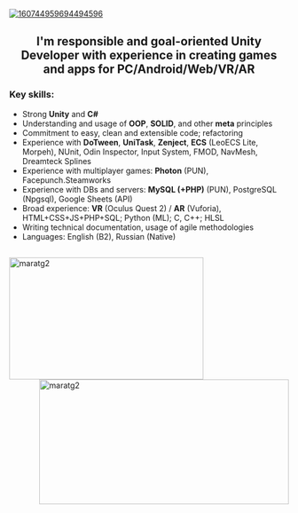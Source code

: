 [![160744959694494596](https://i.imgur.com/63vHUZm.png)](https://github.com/maratg2?tab=repositories)

<h2 align="center">I'm responsible and goal-oriented Unity Developer with experience in creating games and apps for PC/Android/Web/VR/AR</h2>

<h3 align="left">Key skills:</h3>
<ul>
  <li>Strong <b>Unity</b> and <b>C#</b></li>
  <li>Understanding and usage of <b>OOP</b>, <b>SOLID</b>, and other <b>meta</b> principles</li>
  <li>Commitment to easy, clean and extensible code; refactoring</li>
  <li>Experience with <b>DoTween</b>, <b>UniTask</b>, <b>Zenject</b>, <b>ECS</b> (LeoECS Lite, Morpeh), NUnit, Odin Inspector, Input System, FMOD, NavMesh, Dreamteck Splines</li>
  <li>Experience with multiplayer games: <b>Photon</b> (PUN), Facepunch.Steamworks</li>
  <li>Experience with DBs and servers: <b>MySQL (+PHP)</b> (PUN), PostgreSQL (Npgsql), Google Sheets (API)</li>
  <li>Broad experience: <b>VR</b> (Oculus Quest 2) / <b>AR</b> (Vuforia), HTML+CSS+JS+PHP+SQL; Python (ML); C, C++; HLSL</li>
  <li>Writing technical documentation, usage of agile methodologies</li>
  <li>Languages: English (B2), Russian (Native)</li>
</ul>
<h2 align="center"></h2>
<img align="left" width="350" height="220" src="https://github-readme-stats.vercel.app/api/top-langs?username=maratg2&show_icons=true&locale=en&layout=compact" alt="maratg2"/>
<img align="right" width="450" height="225" src="https://github-readme-stats.vercel.app/api?username=maratg2&show_icons=true&locale=en" alt="maratg2"/>
